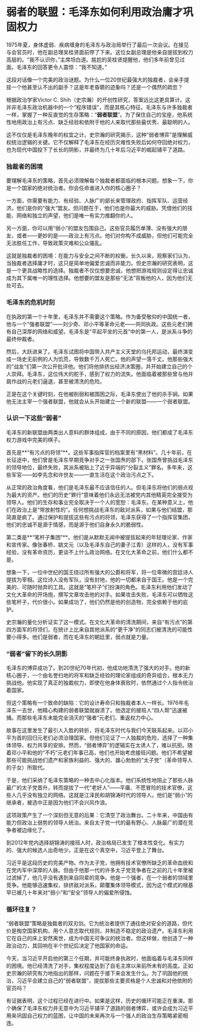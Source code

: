 # 弱者的联盟：毛泽东如何利用政治庸才巩固权力

1975年夏，身体虚弱、疾病缠身的毛泽东与政治局举行了最后一次会议。在接见与会官员时，他在副总理吴桂贤面前停了下来。这位女副总理是他亲自提拔到权力高层的。“我不认识你，”主席坦白道。尴尬的吴桂贤提醒他，他们多年前曾见过面。毛泽东的回答更令人震惊：“我不知道。”

这段对话像一个完美的政治谜题。为什么一位20世纪最强大的独裁者，会亲手提拔一个他甚至认不出的副手？这是年老昏聩的迹象吗？还是一个偶然的疏忽？

根据政治学家Victor C. Shih（史宗瀚）的开创性研究，答案远比这更具算计。这并非毛泽东政治机器中的一个“程序错误”，而是其核心特征。毛泽东与许多独裁者一样，掌握了一种反直觉的生存策略：“**弱者联盟**”。为了保住自己的宝座，他系统性地用政治上有污点、缺乏经验和依附于他的人来取代那些最优秀、最聪明的人。

这不仅仅是毛泽东晚年的权宜之计。史宗瀚的研究揭示，这种“弱者博弈”是理解威权统治逻辑的关键。它不仅解释了毛泽东在经历灾难性失败后如何夺回绝对权力，也为现代中国投下了长长的阴影，并最终为几十年后习近平的崛起铺平了道路。

### 独裁者的困境

要理解毛泽东的策略，首先必须理解每个独裁者都面临的根本问题。想象一下，你是一个国家的绝对统治者。你会任命谁进入你的核心圈子？

一方面，你需要有能力、有经验、人脉广的部长来管理政府、指挥军队、运营经济。他们是你的“强大”盟友。但问题在于，他们也是你最大的威胁。凭借他们的技能、网络和独立的声望，他们是唯一有实力推翻你的人。

另一方面，你可以用“弱小”的盟友包围自己。这些官员履历单薄、没有强大的朋友，或者——更妙的是——政治上有污点。他们对你构不成威胁，但他们可能完全无法胜任工作，导致政策灾难和公众骚乱。

这就是独裁者的困境：在能力与安全之间不断的权衡。长久以来，观察家们认为，当独裁者选择庸才时，这只是简单地偏爱忠诚而非能力。但史宗瀚的研究表明，这是一个更具战略性的选择。独裁者不仅仅想要忠诚，他想把游戏规则设定得让忠诚成为其下属唯一的理性选择。他想要的盟友是那些“无法”背叛他的人，因为他们无处可去。

### 毛泽东的危机时刻

在执政的第一个十年里，毛泽东并不需要这个策略。作为备受敬仰的中国统一者，他与一个“强者联盟”——刘少奇、邓小平等革命元老——共同执政。这些元老们拥有自己深厚的网络和威望。毛泽东是“平起平坐的元首”中的第一人，是派系斗争的最终仲裁者。

然后，大跃进来了。毛泽东试图将中国带入共产主义天堂的乌托邦运动，最终演变成一场史无前例的人为饥荒，导致数千万人死亡。他的声望一落千丈。他那些强大的“战友”们第一次公开批评他。他们将他排挤出经济决策圈，并开始建立自己的个人崇拜。毛泽东，这位伟大的舵手，感到了权力的流失。他面临着被那些曾与他并肩作战的元老们逼退，甚至被清洗的危险。

正是在这个关键时刻，在他被削弱和被围困之际，毛泽东使出了他的杀手锏。如果他无法主宰一个强者联盟，他就会从头开始建立一个新的联盟——一个弱者联盟。

### 认识一下这些“弱者”

毛泽东的新联盟由两类出人意料的群体组成，由于不同的原因，他们都成了毛泽东权力游戏中完美的棋子。

首先是**“有污点的将领”**。这些军事指挥官的档案里有“黑材料”。几十年前，在长征途中，他们曾是毛泽东早期竞争对手之一张国焘的部下。张国焘曾挑战毛泽东的领导地位，最终失败，其派系被贴上了近乎异端的“分裂主义”罪名。多年来，这些军官——如李先念和许世友——一直生活在这个政治污点之下。

从正常的政治角度看，他们是毛泽东最不应该信任的人。但毛泽东将他们的弱点视为最大的资产。他们的历史“罪行”意味着他们永远无法被党内其他精英完全接受为领导人。他们的生存和事业完全取决于一个人的宽恕：毛泽东。在某种意义上，他们在政治上是“带放射性的”。任何想挑战毛泽东的敌对派系，如果与他们结盟，那简直是疯了。通过保护和提拔这些有污点的将领，毛泽东获得了一个指挥官集团，他们的忠诚不是源于情感，而是源于他们自身永久的脆弱性。

第二类是**“笔杆子集团”**。他们是从默默无闻中被提拔起来的年轻理论家、作家和宣传家。像张春桥、姚文元（以及毛泽东自己的妻子江青）这样的人，没有军事经验，没有革命资历，更谈不上什么政治网络。在文化大革命之前，他们什么都不是。

想象一下，一位中世纪的国王绕过所有强大的公爵和将军，将一位卑微的宫廷诗人提拔为宰相。这位诗人没有军队，没有封地，他的一切都来自于国王。他是一个完美的、可随时抛弃的工具。这就是“笔杆子”们扮演的角色。毛泽东利用他们发动了文化大革命的开场炮，撰写文章攻击他的对手。如果攻击失败，毛泽东可以牺牲这些笔杆子，代价很小。如果成功了，他们仍然是他的创造物，完全依赖于他的庇护。

史宗瀚的量化分析证实了这一模式。在文化大革命的清洗期间，来自“有污点”的第四方面军的将领们，在统计上比来自其他派系的“更干净”的同志们被清洗的可能性要小得多。他们是弱者，而在毛泽东的朝廷里，弱点就是力量。

### “弱者”留下的长久阴影

毛泽东的博弈成功了。到20世纪70年代初，他成功地清洗了强大的对手。他的新核心圈子，一个由名誉扫地的将军和缺乏经验的理论家组成的奇异组合，根本无力挑战他。他实现了真正的独裁权力，即使在他身体衰败时，依然通过个人指令统治着国家。

但这个策略有一个致命的缺陷：它的设计寿命只和独裁者本人一样长。1976年毛泽东一去世，他精心构建的弱者联盟就崩溃了。他选定的接班人“四人帮”迅速被捕。而那些毛泽东未能完全消灭的“强者”元老们，重返权力中心。

故事在这里发生了最引人入胜的转折，将毛泽东时代与我们今天联系起来。以邓小平为首的回归元老们必须治理国家。但他们见证了一人独裁的危险，选择了一种集体领导、权力共享的安排。然而，“弱者博弈”的逻辑实在太诱人了，难以抗拒。随着邓小平和他的“不朽”元老们年事已高，他们也开始考虑接班问题。他们不希望被那些可能挑战他们遗产和家族利益的、强大的、雄心勃勃的“太子党”（革命领导人的子女）所取代。

于是，他们采纳了毛泽东策略的一种去中心化版本。他们系统性地阻止了那些人脉最广的太子党晋升，转而提拔了一代“老好人”——平庸、不愿冒险的技术官僚，这些人几乎没有独立的网络。这就是江泽民和胡锦涛时代的领导人。他们是“弱小”的继承者，被选中正是因为他们不会兴风作浪。

这项政策产生了一个深刻但无意的后果：它清空了政治舞台。二十年来，中国由有能力但政治上弱势的领导人统治。来自太子党一代的最有野心、人脉最广的潜在竞争者被边缘化了。

到2012年党内选择胡锦涛的接班人时，政治格局已发生了根本性变化。有实力的、强大的候选人出奇地少。正是在这个真空中，习近平登上了舞台。

习近平是这段历史的完美产物。作为太子党，他拥有技术官僚所缺乏的革命血统和在党内军中深厚的人脉。但由于他那一代的许多太子党竞争者在之前的几十年里被过滤掉了，他几乎没有遇到来自同辈的竞争。他是一个强者，在一个弱者的领域里竞争。他能够迅速集权，排挤敌对派系，颠覆集体领导模式，因为这个模式的根基早已被几十年来对“弱小”和“安全”领导人的偏爱所侵蚀。

### 循环往复？

“弱者联盟”策略是独裁者的双刃剑。它为统治者提供了通往绝对安全的道路，但代价是掏空国家机构，用个人意志取代规则，并制造不稳定的政治遗产。毛泽东利用它在自己的床上安然离世，成为中国无可争议的统治者。但这样做，他创造了一种政治动力，其回响在半个世纪后决定了他国家的命运。

今天，当习近平开启他的第三个任期，并可能终身执政时，他面临着与毛泽东同样的困境。他已经清洗了对手，集权程度达到了自毛主席以来前所未有的高度。正如史宗瀚的研究有力地指出的那样，问题在于接下来会发生什么。为了巩固他的统治，习近平会建立自己的“弱者联盟”，提拔那些主要资格是个人忠诚和对他依附的官员吗？

有证据表明，这个过程已经在进行中。如果是这样，历史的循环可能正在重演。那个确保了毛泽东权力并无意中为习近平铺平了道路的弱者博弈，或许会成为习近平用来巩固自己权力的蓝图，让中国的未来再次与一个强人的政治生存策略紧密相连。
